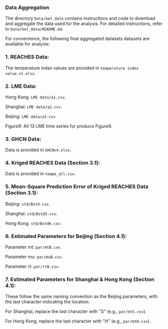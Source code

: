 ### Data Aggregation

The directory `Data/Get_data` contains instructions and code to download and aggregate the data used for the analysis. For detailed instructions, refer to `Data/Get_data/README.md`. 

For convenience, the following final aggregated datasets datasets are available for analysis:

### 1. REACHES Data:

The temperature index values are provided in `temperature index value.v1.xlsx`.

### 2. LME Data:

Hong Kong: `LME data/a1.csv`.

Shanghai: `LME data/a2.csv`.

Beijing: `LME data/a3.csv`.

Figure9: All 13 LME time series for produce Figure9.

### 3. GHCN Data:

Data is provided in `GHCNv4.xlsx`.

### 4. Kriged REACHES Data (Section 3.1):

Data is provided in `tempe_all.csv`.

### 5. Mean-Square Prediction Error of Kriged REACHES Data (Section 3.1):

Beijing: `std/Bstd.csv`.

Shanghai: `std/BstdS.csv`.

Hong Kong: `std/BstdH.csv`.

### 6. Estimated Parameters for Beijing (Section 4.1):

Parameter mt: `par/mtB.csv`. 

Parameter mu: `par/muB.csv`.

Parameter rt: `par/rtB.csv`.

### 7. Estimated Parameters for Shanghai & Hong Kong (Section 4.1):

These follow the same naming convention as the Beijing parameters, with the last character indicating the location:

For Shanghai, replace the last character with "S" (e.g., `par/mtS.csv`).

For Hong Kong, replace the last character with "H" (e.g., `par/mtH.csv`).



